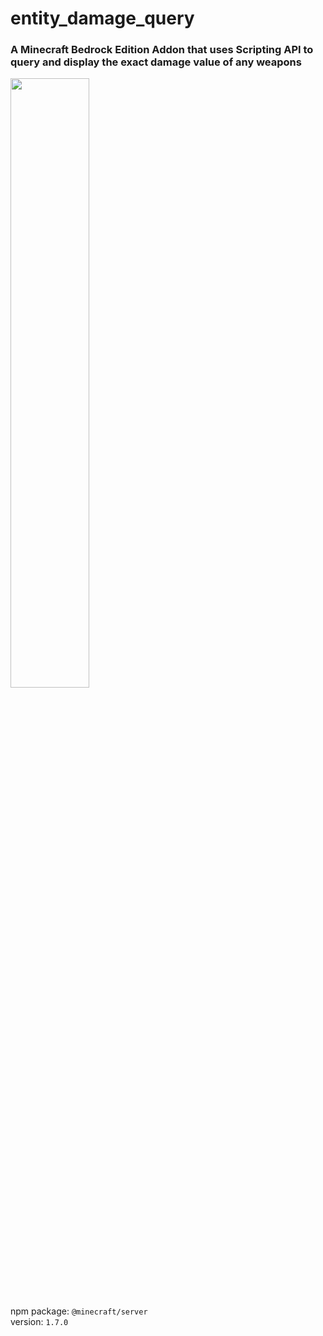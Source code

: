 # entity_damage_query
### A Minecraft Bedrock Edition Addon that uses Scripting API to query and display the exact damage value of any weapons

<img src="/demo.gif" width="50%" height="50%"/>

npm package: `@minecraft/server`
<br>version: `1.7.0`